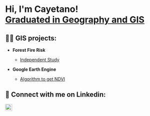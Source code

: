 <h1>Hi, I'm Cayetano! <br/><a href="https://github.com/GISLynx/GISLynx/edit/main/README.md">Graduated in Geography and GIS</a> 

<h2>👨‍💻 GIS projects:</h2>

- <b>Forest Fire Risk</b>
  - [Independent Study](https://github.com/GISLynx/Forrest-Fire-Hazard)

- <b>Google Earth Engine</b>
  - [Algorithm to get NDVI](https://github.com/GISLynx/NDVI)



<h2> 🤳 Connect with me on Linkedin:</h2>

[<img align="left" alt="JoshMadakor | LinkedIn" width="22px" src="https://cdn.jsdelivr.net/npm/simple-icons@v3/icons/linkedin.svg" />][linkedin]



[linkedin]: https://www.linkedin.com/in/cayetano-gonzalez-miranda-a2bab1177


